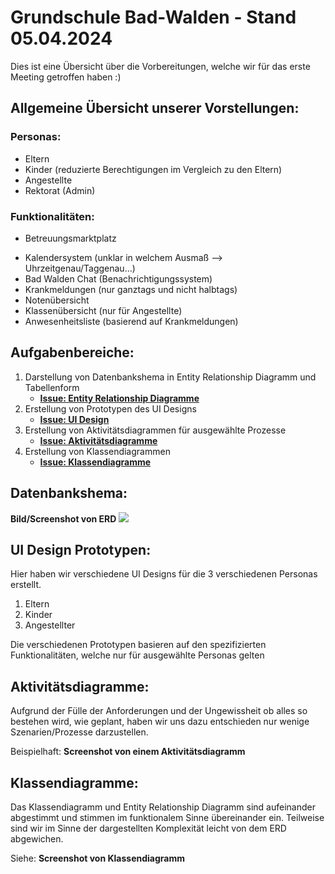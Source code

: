 # Grundschule Bad-Walden - Stand 05.04.2024

Dies ist eine Übersicht über die Vorbereitungen, welche wir für das erste Meeting getroffen haben :)

## Allgemeine Übersicht unserer Vorstellungen:
### Personas:

+ Eltern
+ Kinder (reduzierte Berechtigungen im Vergleich zu den Eltern)
+ Angestellte
+ Rektorat (Admin)

### Funktionalitäten:

*  Betreuungsmarktplatz
+ Kalendersystem (unklar in welchem Ausmaß --> Uhrzeitgenau/Taggenau...)
+ Bad Walden Chat (Benachrichtigungssystem)
+ Krankmeldungen (nur ganztags und nicht halbtags)
+ Notenübersicht 
+ Klassenübersicht (nur für Angestellte)
+ Anwesenheitsliste (basierend auf Krankmeldungen)

## Aufgabenbereiche:

1. Darstellung von Datenbankshema in Entity Relationship Diagramm und Tabellenform
   + **[Issue: Entity Relationship Diagramme](https://github.com/TimeLegend35/ATDIT2_Group_2/issues/2)**
3. Erstellung von Prototypen des UI Designs
   + **[Issue: UI Design](https://github.com/TimeLegend35/ATDIT2_Group_2/issues/10)**
5. Erstellung von Aktivitätsdiagrammen für ausgewählte Prozesse
   + **[Issue: Aktivitätsdiagramme](https://github.com/TimeLegend35/ATDIT2_Group_2/issues/4)**
7. Erstellung von Klassendiagrammen
   + **[Issue: Klassendiagramme](https://github.com/TimeLegend35/ATDIT2_Group_2/issues/1)**
  
## Datenbankshema:

**Bild/Screenshot von ERD**
![](https://github.com/TimeLegend35/ATDIT2_Group_2/edit/master/ERD-03.04.jpg)
## UI Design Prototypen:

Hier haben wir verschiedene UI Designs für die 3 verschiedenen Personas erstellt.
1. Eltern
2. Kinder
3. Angestellter

Die verschiedenen Prototypen basieren auf den spezifizierten Funktionalitäten, welche nur für ausgewählte Personas gelten

## Aktivitätsdiagramme:

Aufgrund der Fülle der Anforderungen und der Ungewissheit ob alles so bestehen wird, wie geplant, haben wir uns dazu entschieden nur wenige Szenarien/Prozesse darzustellen. 

Beispielhaft: **Screenshot von einem Aktivitätsdiagramm**

## Klassendiagramme:

Das Klassendiagramm und Entity Relationship Diagramm sind aufeinander abgestimmt und stimmen im funktionalem Sinne übereinander ein. Teilweise sind wir im Sinne der dargestellten Komplexität leicht von dem ERD abgewichen.

Siehe: **Screenshot von Klassendiagramm**




